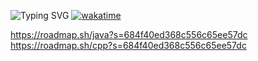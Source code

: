 
![Typing SVG](https://readme-typing-svg.herokuapp.com/?color=%2336BCF7&lines=cpp+developer) 
[![wakatime](https://github-readme-stats.vercel.app/api/wakatime?username=@Ap3shka&layout=compact&theme=dracula)](https://wakatime.com/@Ap3shka)



https://roadmap.sh/java?s=684f40ed368c556c65ee57dc
https://roadmap.sh/cpp?s=684f40ed368c556c65ee57dc
